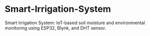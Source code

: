 # Smart-Irrigation-System
Smart Irrigation System: IoT-based soil moisture and environmental monitoring using ESP32, Blynk, and DHT sensor.
